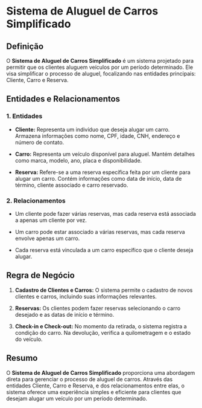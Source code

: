 # Sistema de Aluguel de Carros Simplificado

## Definição

O **Sistema de Aluguel de Carros Simplificado** é um sistema projetado para permitir que os clientes aluguem veículos por um período determinado. Ele visa simplificar o processo de aluguel, focalizando nas entidades principais: Cliente, Carro e Reserva.

## Entidades e Relacionamentos

### 1. Entidades

- **Cliente:** Representa um indivíduo que deseja alugar um carro. Armazena informações como nome, CPF, idade, CNH, endereço e número de contato.

- **Carro:** Representa um veículo disponível para aluguel. Mantém detalhes como marca, modelo, ano, placa e disponibilidade.

- **Reserva:** Refere-se a uma reserva específica feita por um cliente para alugar um carro. Contém informações como data de início, data de término, cliente associado e carro reservado.

### 2. Relacionamentos

- Um cliente pode fazer várias reservas, mas cada reserva está associada a apenas um cliente por vez.

- Um carro pode estar associado a várias reservas, mas cada reserva envolve apenas um carro.

- Cada reserva está vinculada a um carro específico que o cliente deseja alugar.

## Regra de Negócio

1. **Cadastro de Clientes e Carros:** O sistema permite o cadastro de novos clientes e carros, incluindo suas informações relevantes.

2. **Reservas:** Os clientes podem fazer reservas selecionando o carro desejado e as datas de início e término.

3. **Check-in e Check-out:** No momento da retirada, o sistema registra a condição do carro. Na devolução, verifica a quilometragem e o estado do veículo.

## Resumo

O **Sistema de Aluguel de Carros Simplificado** proporciona uma abordagem direta para gerenciar o processo de aluguel de carros. Através das entidades Cliente, Carro e Reserva, e dos relacionamentos entre elas, o sistema oferece uma experiência simples e eficiente para clientes que desejam alugar um veículo por um período determinado.
